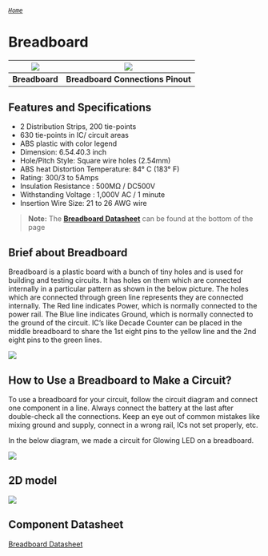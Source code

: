 ###### [`Home`](https://mohanadsinan.github.io/IoT-Based-Healthcare-System/)

# Breadboard

| ![](https://i.imgur.com/2wtw6h3.jpg) | ![](https://i.imgur.com/Wn9cYQb.png) |
| :---: | :---: |
| **Breadboard** | **Breadboard Connections Pinout** |

## Features and Specifications
- 2 Distribution Strips, 200 tie-points
- 630 tie-points in IC/ circuit areas
- ABS plastic with color legend
- Dimension: 6.5*4.4*0.3 inch
- Hole/Pitch Style: Square wire holes (2.54mm)
- ABS heat Distortion Temperature: 84° C (183° F)
- Rating: 300/3 to 5Amps
- Insulation Resistance : 500MΩ / DC500V
- Withstanding Voltage : 1,000V AC / 1 minute
- Insertion Wire Size:  21 to 26 AWG wire

> **Note:** The [**Breadboard Datasheet**](#component-datasheet) can be found at the bottom of the page

## Brief about Breadboard
Breadboard is a plastic board with a bunch of tiny holes and is used for building and testing circuits. It has holes on them which are connected internally in a particular pattern as shown in the below picture. The holes which are connected through green line represents they are connected internally. The Red line indicates Power, which is normally connected to the power rail. The Blue line indicates Ground, which is normally connected to the ground of the circuit. IC’s like Decade Counter can be placed in the middle breadboard to share the 1st eight pins to the yellow line and the 2nd eight pins to the green lines.

![](https://i.imgur.com/jdMhdn8.jpg)

## How to Use a Breadboard to Make a Circuit?
To use a breadboard for your circuit, follow the circuit diagram and connect one component in a line. Always connect the battery at the last after double-check all the connections. Keep an eye out of common mistakes like mixing ground and supply, connect in a wrong rail, ICs not set properly, etc.

In the below diagram, we made a circuit for Glowing LED on a breadboard.

![](https://i.imgur.com/hdvxcWu.png)


## 2D model
![](https://i.imgur.com/NtyIle4.png)

## Component Datasheet
[Breadboard Datasheet](Breadboard.pdf)
